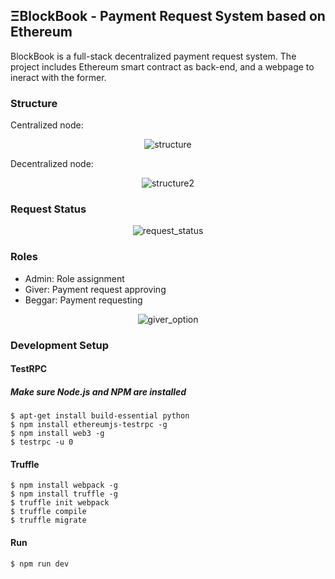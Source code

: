 ## ΞBlockBook - Payment Request System based on Ethereum

BlockBook is a full-stack decentralized payment request system. The project includes Ethereum smart contract as back-end, and a webpage to ineract with the former.

### Structure
Centralized node:
<p align="center"><img src="https://github.com/vicodin1123/BlockBook/blob/master/Documents/pics/structure.png?raw=true" alt="structure"></p>
Decentralized node:
<p align="center"><img src="https://github.com/vicodin1123/BlockBook/blob/master/Documents/pics/structure2.png?raw=true" alt="structure2"></p>

### Request Status
<p align="center"><img src="https://github.com/vicodin1123/BlockBook/blob/master/Documents/pics/request_status.png?raw=true" alt="request_status"></p>

### Roles
* Admin: Role assignment
* Giver: Payment request approving
* Beggar: Payment requesting

<p align="center"><img src="https://github.com/vicodin1123/BlockBook/blob/master/Documents/pics/giver_option.png?raw=true" alt="giver_option"></p>




### Development Setup
#### TestRPC

##### Make sure Node.js and NPM are installed
```
$ apt-get install build-essential python
$ npm install ethereumjs-testrpc -g
$ npm install web3 -g
$ testrpc -u 0
```

#### Truffle
```
$ npm install webpack -g
$ npm install truffle -g
$ truffle init webpack
$ truffle compile
$ truffle migrate
```

#### Run
```
$ npm run dev
```